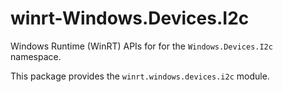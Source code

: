 <!-- warning: Please don't edit this file. It was automatically generated. -->

# winrt-Windows.Devices.I2c

Windows Runtime (WinRT) APIs for for the `Windows.Devices.I2c` namespace.

This package provides the `winrt.windows.devices.i2c` module.

